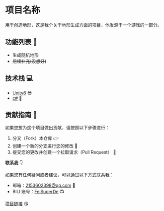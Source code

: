 # 项目名称

用于创造地形，这是我个关于地形生成方面的项目，他发源于一个游戏的一部分。

## 功能列表 🍕

- 生成随机地形
- ~~后续补充(没想好)~~

## 技术栈 💻

- [Unity6](https://unity.com/) 😎
- [c#](https://docs.microsoft.com/zh-cn/dotnet/csharp/) 🚀

## 贡献指南 💪

如果您想为这个项目做出贡献，请按照以下步骤进行：

1. 分叉（Fork）本仓库 👉
2. 创建一个新的分支进行您的修改 🌟
3. 提交您的更改并创建一个拉取请求（Pull Request） 🤝

**联系我** 👇

如果您有任何疑问或者建议，可以通过以下方式联系我：

- 邮箱：[2153602398@qq.com](2153602398@qq.com) 📧
- BILI 账号：[FeiSuoerDe](https://space.bilibili.com/173245710) 📺

[项目链接](https://github.com/FeiSuoerDe/Create-World) 😘
